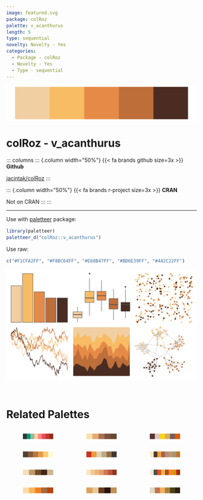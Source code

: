 ```yaml
---
image: featured.svg
package: colRoz
palette: v_acanthurus
length: 5
type: sequential
novelty: Novelty - Yes
categories:
  - Package - colRoz
  - Novelty - Yes
  - Type - sequential
---
```


![](featured.svg)

# colRoz - v_acanthurus 

::: columns
::: {.column width="50%"}
{{< fa brands github size=3x >}}
**Github**

[jacintak/colRoz](https://github.com/jacintak/colRoz)
:::

::: {.column width="50%"}
{{< fa brands r-project size=3x >}}
**CRAN**

Not on CRAN
:::
:::

<hr> 

Use with [paletteer](https://emilhvitfeldt.github.io/paletteer/) package:

```r
library(paletteer)
paletteer_d("colRoz::v_acanthurus")
```

Use raw:

```r
c("#F1CFA2FF", "#F8BC64FF", "#E68B47FF", "#BD6E39FF", "#4A2C22FF")
``` 

![](examples.svg) 

<br>

# Related Palettes

<div class="list" style="display: grid; grid-template-columns: auto auto auto;"> <figure class="figure">
<a href="../../awtools/a_palette/"> <img src="../../awtools/a_palette/featured.svg" style="width: 100%;" class="figure-img"></a>
</figure> <figure class="figure">
<a href="../../lisa/JohannJacobUlrich/"> <img src="../../lisa/JohannJacobUlrich/featured.svg" style="width: 100%;" class="figure-img"></a>
</figure> <figure class="figure">
<a href="../../colRoz/flavolineata/"> <img src="../../colRoz/flavolineata/featured.svg" style="width: 100%;" class="figure-img"></a>
</figure> <figure class="figure">
<a href="../../PNWColors/Mushroom/"> <img src="../../PNWColors/Mushroom/featured.svg" style="width: 100%;" class="figure-img"></a>
</figure> <figure class="figure">
<a href="../../DresdenColor/graveperil/"> <img src="../../DresdenColor/graveperil/featured.svg" style="width: 100%;" class="figure-img"></a>
</figure> <figure class="figure">
<a href="../../Redmonder/qMSOYlOr/"> <img src="../../Redmonder/qMSOYlOr/featured.svg" style="width: 100%;" class="figure-img"></a>
</figure> <figure class="figure">
<a href="../../fishualize/Zapteryx_brevirostris/"> <img src="../../fishualize/Zapteryx_brevirostris/featured.svg" style="width: 100%;" class="figure-img"></a>
</figure> <figure class="figure">
<a href="../../MetBrewer/OKeeffe2/"> <img src="../../MetBrewer/OKeeffe2/featured.svg" style="width: 100%;" class="figure-img"></a>
</figure> <figure class="figure">
<a href="../../Redmonder/qMSORdOr/"> <img src="../../Redmonder/qMSORdOr/featured.svg" style="width: 100%;" class="figure-img"></a>
</figure> <figure class="figure">
<a href="../../calecopal/canary/"> <img src="../../calecopal/canary/featured.svg" style="width: 100%;" class="figure-img"></a>
</figure> <figure class="figure">
<a href="../../colRoz/m_horridus2/"> <img src="../../colRoz/m_horridus2/featured.svg" style="width: 100%;" class="figure-img"></a>
</figure> <figure class="figure">
<a href="../../DresdenColor/sidejobs/"> <img src="../../DresdenColor/sidejobs/featured.svg" style="width: 100%;" class="figure-img"></a>
</figure> 
</div>
